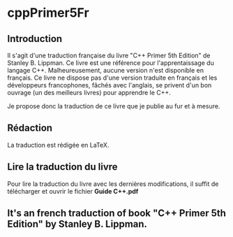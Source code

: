# cppPrimer5Fr

## Introduction
Il s'agit d'une traduction française du livre "C++ Primer 5th Edition" de Stanley B. Lippman. Ce livre est une référence pour l'apprentaissage du langage C++. Malheureusement, aucune version n'est disponible en français. Ce livre ne dispose pas d'une version traduite en français et les développeurs francophones, fâchés avec l'anglais, se privent d'un bon ouvrage (un des meilleurs livres) pour apprendre le C++.

Je propose donc la traduction de ce livre que je publie au fur et à mesure. 

## Rédaction
La traduction est rédigée en LaTeX.

## Lire la traduction du livre
Pour lire la traduction du livre avec les dernières modifications, il suffit de télécharger et ouvrir le fichier **Guide C++.pdf**

## It's an french traduction of book "C++ Primer 5th Edition" by Stanley B. Lippman. 
